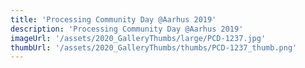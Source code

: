 ```yaml
---
title: 'Processing Community Day @Aarhus 2019'
description: 'Processing Community Day @Aarhus 2019'
imageUrl: '/assets/2020_GalleryThumbs/large/PCD-1237.jpg'
thumbUrl: '/assets/2020_GalleryThumbs/thumbs/PCD-1237_thumb.png'
---
```

